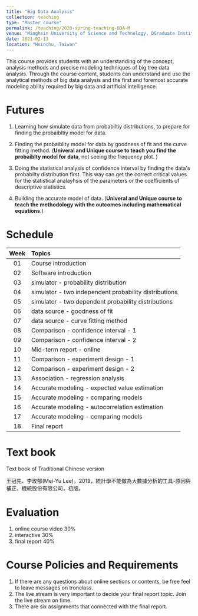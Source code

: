 ```yaml
---
title: "Big Data Analysis"
collection: teaching
type: "Master course"
permalink: /teaching/2020-spring-teaching-BDA-M
venue: "Minghsin University of Science and Technology, DGraduate Institue of Management"
date: 2021-02-13
location: "Hsinchu, Taiwan"
---
```


This course provides students with an understanding of the concept, analysis methods and precise modeling techniques of big tree data analysis. Through the course content, students can understand and use the analytical methods of big data analysis and the first and foremost accurate modeling ability required by big data and artificial intelligence.

Futures
======

1. Learning how simulate data from probabiltiy distributions, to prepare for finding the probaibltiy model for data.

2. Finding the probaiblity model for data by goodness of fit and the curve fitting method. (**Univeral and Unique course to teach you find the probaiblty model for data**, not seeing the frequency plot. )

3. Doing the statistical analysis of confidence interval by finding the data's probabilty distribution first. This way can get the correct critical values for the statistical analayhsis of the parameters or the coefficients of descriptive statistics.

4. Building the accurate model of data. (**Univeral and Unique course to teach the methodology with the outcomes including mathematical equations**.)



Schedule
======

| Week | Topics |
| :----: | :---- |
|01	|Course introduction |
|02	| Software introduction |
|03	| simulator - probability distribution |
|04	| simulator - two independent probability distributions|
|05	| simulator - two dependent probability distributions |
|06	| data source - goodness of fit |
|07	| data source - curve fitting method |
|08	| Comparison - confidence interval - 1 |
|09	| Comparison - confidence interval - 2 |
|10	| Mid-term report - online |
|11	| Comparison - experiment design - 1 |
|12	| Comparison - experiment design - 2 |
|13	| Association - regression analysis |
|14	| Accurate modeling - expected value estimation |
|15	| Accurate modeling - comparing models |
|16	| Accurate modeling - autocorrelation estimation |
|17	| Accurate modeling - comparing models |
|18	| Final report|




Text book
======

Text book of Traditional Chinese version

王冠先、李玫郁(Mei-Yu Lee)，2019，統計學不能做為大數據分析的工具-原因與補正，機統股份有限公司，初版。


Evaluation
======

1. online course video 30%
2. interactive 30%
3. final report 40%

Course Policies and Requirements
======

1. If there are any questions about online sections or contents, be free feel to leave messages on tronclass.
2. The live stream is very important to decide your final report topic. Join the live stream on time.
3. There are six assignments that connected with the final report.